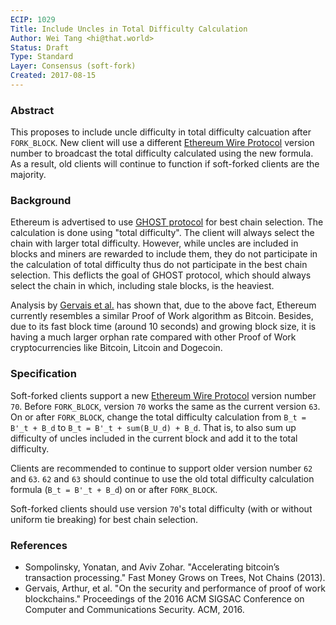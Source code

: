 ```yaml
---
ECIP: 1029
Title: Include Uncles in Total Difficulty Calculation
Author: Wei Tang <hi@that.world>
Status: Draft
Type: Standard
Layer: Consensus (soft-fork)
Created: 2017-08-15
---
```


### Abstract

This proposes to include uncle difficulty in total difficulty calcuation after `FORK_BLOCK`. New client will use a different [Ethereum Wire Protocol](https://github.com/ethereum/wiki/wiki/Ethereum-Wire-Protocol) version number to broadcast the total difficulty calculated using the new formula. As a result, old clients will continue to function if soft-forked clients are the majority.

### Background

Ethereum is advertised to use [GHOST protocol](https://eprint.iacr.org/2013/881.pdf) for best chain selection. The calculation is done using "total difficulty". The client will always select the chain with larger total difficulty. However, while uncles are included in blocks and miners are rewarded to include them, they do not participate in the calculation of total difficulty thus do not participate in the best chain selection. This deflicts the goal of GHOST protocol, which should always select the chain in which, including stale blocks, is the heaviest.

Analysis by [Gervais et al.](https://eprint.iacr.org/2016/555.pdf) has shown that, due to the above fact, Ethereum currently resembles a similar Proof of Work algorithm as Bitcoin. Besides, due to its fast block time (around 10 seconds) and growing block size, it is having a much larger orphan rate compared with other Proof of Work cryptocurrencies like Bitcoin, Litcoin and Dogecoin.

### Specification

Soft-forked clients support a new [Ethereum Wire Protocol](https://github.com/ethereum/wiki/wiki/Ethereum-Wire-Protocol) version number `70`. Before `FORK_BLOCK`, version `70` works the same as the current version `63`. On or after `FORK_BLOCK`, change the total difficulty calculation from `B_t = B'_t + B_d` to `B_t = B'_t + sum(B_U_d) + B_d`. That is, to also sum up difficulty of uncles included in the current block and add it to the total difficulty.

Clients are recommended to continue to support older version number `62` and `63`. `62` and `63` should continue to use the old total difficulty calculation formula (`B_t = B'_t + B_d`) on or after `FORK_BLOCK`.

Soft-forked clients should use version `70`'s total difficulty (with or without uniform tie breaking) for best chain selection.

### References

* Sompolinsky, Yonatan, and Aviv Zohar. "Accelerating bitcoin’s transaction processing." Fast Money Grows on Trees, Not Chains (2013).
* Gervais, Arthur, et al. "On the security and performance of proof of work blockchains." Proceedings of the 2016 ACM SIGSAC Conference on Computer and Communications Security. ACM, 2016.

